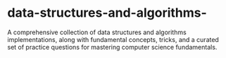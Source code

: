 # data-structures-and-algorithms-
A comprehensive collection of data structures and algorithms implementations, along with fundamental concepts, tricks, and a curated set of practice questions for mastering computer science fundamentals.
